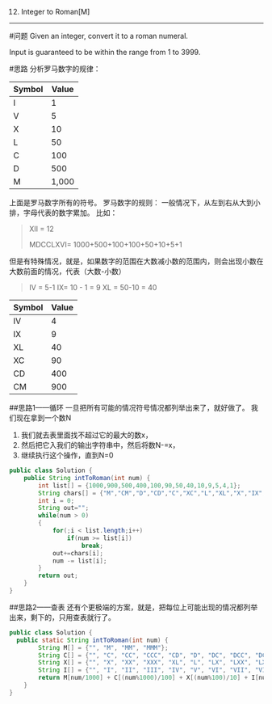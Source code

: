012. Integer to Roman[M]
---
#问题
Given an integer, convert it to a roman numeral.

Input is guaranteed to be within the range from 1 to 3999.

#思路
分析罗马数字的规律：

|Symbol |Value|
|-|-|
|I |	1|
|V |	5
|X 	|10
|L 	|50
|C |	100
|D| 	500
|M| 	1,000

上面是罗马数字所有的符号。
罗马数字的规则：
一般情况下，从左到右从大到小排，字母代表的数字累加。
比如：
>XII = 12
>
>MDCCLXVI= 1000+500+100+100+50+10+5+1 

但是有特殊情况，就是，如果数字的范围在大数减小数的范围内，则会出现小数在大数前面的情况，代表（大数-小数）
>IV = 5-1
IX= 10 - 1 = 9
XL = 50-10 = 40

|Symbol |Value|
|-|-|
|IV |	4|
|IX |	9
|XL 	|40
|XC 	|90
|CD |	400
|CM| 	900


##思路1——循环
一旦把所有可能的情况符号情况都列举出来了，就好做了。
我们现在拿到一个数N

1. 我们就去表里面找不超过它的最大的数x，
2. 然后把它入我们的输出字符串中，然后将数N-=x，
3. 继续执行这个操作，直到N=0

```java
public class Solution {
    public String intToRoman(int num) {
        int list[] = {1000,900,500,400,100,90,50,40,10,9,5,4,1};
        String chars[] = {"M","CM","D","CD","C","XC","L","XL","X","IX","V","IV","I"};
        int i = 0;
        String out="";
        while(num > 0)
        {
            for(;i < list.length;i++)
                if(num >= list[i])
                    break;
            out+=chars[i];
            num -= list[i];
        }
        return out;
    }
}
```


##思路2——查表
还有个更极端的方案，就是，把每位上可能出现的情况都列举出来，剩下的，只用查表就行了。


```java
public class Solution {
  public static String intToRoman(int num) {
        String M[] = {"", "M", "MM", "MMM"};
        String C[] = {"", "C", "CC", "CCC", "CD", "D", "DC", "DCC", "DCCC", "CM"};
        String X[] = {"", "X", "XX", "XXX", "XL", "L", "LX", "LXX", "LXXX", "XC"};
        String I[] = {"", "I", "II", "III", "IV", "V", "VI", "VII", "VIII", "IX"};
        return M[num/1000] + C[(num%1000)/100] + X[(num%100)/10] + I[num%10];
    }
}

```

